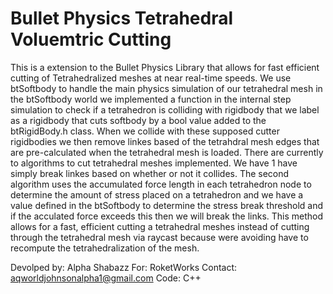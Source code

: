 # Bullet Physics Tetrahedral Voluemtric Cutting

This is a extension to the Bullet Physics Library that allows for fast efficient cutting of Tetrahedralized meshes at near real-time speeds. We use btSoftbody to handle the main physics simulation of our tetrahedral mesh in the btSoftbody world we implemented a function in the internal step simulation to check if a tetrahedron is colliding with rigidbody that we label as a rigidbody that cuts softbody by a bool value added to the btRigidBody.h class. When we collide with these supposed cutter rigidbodies we then remove linkes based of the tetrahdral mesh edges that are pre-calculated when the tetrahedral mesh is loaded. There are currently to algorithms to cut tetrahedral meshes implemented. We have 1 have simply break linkes based on whether or not it collides. The second algorithm uses the accumulated force length in each tetrahedron node to determine the amount of stress placed on a tetrahedron and we have a value defined in the btSoftbody to determine the stress break threshold and if the acculated force exceeds this then we will break the links. This method allows for a fast, efficient cutting a tetrahedral meshes instead of cutting through the tetrahedral mesh via raycast because were avoiding have to recompute the tetrahedralization of the mesh.

Devolped by: Alpha Shabazz
For: RoketWorks
Contact: aqworldjohnsonalpha1@gmail.com
Code: C++
